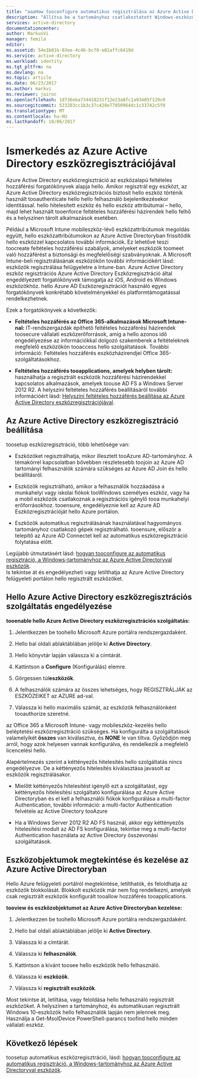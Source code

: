 ```yaml
---
title: "aaaHow tooconfigure automatikus regisztrálása az Azure Active Directoryval Windows tartományhoz csatlakozó eszközök |} Microsoft Docs"
description: "Állítsa be a tartományhoz csatlakoztatott Windows-eszközök tooregister automatikusan és értesítések nélkül történik az Azure Active Directoryban."
services: active-directory
documentationcenter: 
author: MarkusVi
manager: femila
editor: 
ms.assetid: 54e1b01b-03ee-4c46-bcf0-e01affc0419d
ms.service: active-directory
ms.workload: identity
ms.tgt_pltfrm: na
ms.devlang: na
ms.topic: article
ms.date: 06/23/2017
ms.author: markvi
ms.reviewer: jairoc
ms.openlocfilehash: 1d736eba734418231f12e23a8fc1a93405f129c0
ms.sourcegitcommit: 523283cc1b3c37c428e77850964dc1c33742c5f0
ms.translationtype: MT
ms.contentlocale: hu-HU
ms.lasthandoff: 10/06/2017
---
```

# <a name="get-started-with-azure-active-directory-device-registration"></a>Ismerkedés az Azure Active Directory eszközregisztrációjával

Azure Active Directory eszközregisztráció az eszközalapú feltételes hozzáférési forgatókönyvek alapja hello. Amikor regisztrál egy eszközt, az Azure Active Directory eszközregisztrációs biztosít hello eszköz történik használt tooauthenticate hello hello felhasználó bejelentkezésekor identitással. hello hitelesített eszköz és hello eszköz attribútumai – hello, majd lehet használt tooenforce feltételes hozzáférési házirendek hello felhő és a helyszínen tárolt alkalmazások esetében.

Például a Microsoft Intune mobileszköz-lévő eszközattribútumok megoldás együtt, hello eszközattribútumokon az Azure Active Directoryban frissítődik hello eszközzel kapcsolatos további információk. Ez lehetővé teszi toocreate feltételes hozzáférési szabályok, amelyeket eszközök toomeet való hozzáférést a biztonsági és megfelelőségi szabványoknak. A Microsoft Intune-beli regisztrálásának eszközökön további információkért lásd: eszközök regisztrálása felügyeletre a Intune-ban.
Azure Active Directory eszköz regisztrációs Azure Active Directory Eszközregisztráció által engedélyezett forgatókönyvek támogatja az iOS, Android és Windows eszközökhöz. hello Azure AD Eszközregisztrációt használó egyes forgatókönyvek konkrétabb követelményekkel és platformtámogatással rendelkezhetnek. 

Ezek a forgatókönyvek a következők:

- **Feltételes hozzáférés az Office 365-alkalmazások Microsoft Intune-nal:** IT-rendszergazdák építhető feltételes hozzáférési házirendek toosecure vállalati eszközerőforrások, amíg a hello azonos idő engedélyezése az információkkal dolgozó szakemberek a feltételeknek megfelelő eszközökön tooaccess hello szolgáltatások. További információ: Feltételes hozzáférés eszközházirendjei Office 365-szolgáltatásokhoz.

- **Feltételes hozzáférés tooapplications, amelyek helyben tárolt:** használhatja a regisztrált eszközök hozzáférési házirendekkel kapcsolatos alkalmazások, amelyek toouse AD FS a Windows Server 2012 R2. A helyszíni feltételes hozzáférés beállításáról további információért lásd: [Helyszíni feltételes hozzáférés beállítása az Azure Active Directory eszközregisztrációjával](active-directory-device-registration-on-premises-setup.md).

## <a name="setting-up-azure-active-directory-device-registration"></a>Az Azure Active Directory eszközregisztráció beállítása

toosetup eszközregisztráció, több lehetősége van:

- Eszközöket regisztrálhatja, mikor illesztett tooAzure AD-tartományhoz. A témakörrel kapcsolatban bővebben részletesebb toojoin az Azure AD tartományi felhasználók számára szükséges az Azure AD Join és hello beállításról.

- Eszközök regisztrálható, amikor a felhasználók hozzáadása a munkahelyi vagy iskolai fiókok tooWindows személyes eszköz, vagy ha a mobil eszközök csatlakoznak a regisztrációs igénylő tooa munkahelyi erőforrásokhoz. tooensure, engedélyeznie kell az Azure AD Eszközregisztrációját hello Azure portálon. 

- Eszközök automatikus regisztrálásának használatával hagyományos tartományhoz csatlakozó gépek regisztrálható. tooensure, először a telepítő az Azure AD Connectet kell az automatikus eszközregisztráció folytatása előtt.

Legújabb útmutatásért lásd: [hogyan tooconfigure az automatikus regisztráció, a Windows-tartományhoz az Azure Active Directoryval eszközök](active-directory-conditional-access-automatic-device-registration-setup.md).  
Is tekintse át és engedélyezheti vagy letilthatja az Azure Active Directory felügyeleti portálon hello regisztrált eszközöket.

## <a name="enable-hello-azure-active-directory-device-registration-service"></a>Hello Azure Active Directory eszközregisztrációs szolgáltatás engedélyezése

**tooenable hello Azure Active Directory eszközregisztrációs szolgáltatás:**

1.  Jelentkezzen be toohello Microsoft Azure portálra rendszergazdaként.

2.  Hello bal oldali ablaktáblában jelölje ki **Active Directory**.

3.  Hello könyvtár lapján válassza ki a címtárát.

4.  Kattintson a **Configure** (Konfigurálás) elemre.

5.  Görgessen túl**eszközök**.

6.  A felhasználók számára az összes lehetséges, hogy REGISZTRÁLJÁK az ESZKÖZEIKET az AZURE ad-val.

7.  Válassza ki hello maximális számát, az eszközök felhasználónként tooauthorize szeretné.

az Office 365 a Microsoft Intune- vagy mobileszköz-kezelés hello beléptetési eszközregisztráció szükséges. Ha konfigurálta a szolgáltatások valamelyikét **összes** van kiválasztva, és **NONE** le van tiltva. Győződjön meg arról, hogy azok helyesen vannak konfigurálva, és rendelkezik a megfelelő licencelési hello.

Alapértelmezés szerint a kéttényezős hitelesítés hello szolgáltatás nincs engedélyezve. De a kéttényezős hitelesítés kiválasztása javasolt az eszközök regisztrálásakor.

- Mielőtt kéttényezős hitelesítést igénylő ezt a szolgáltatást, egy kéttényezős hitelesítési szolgáltató konfigurálása az Azure Active Directoryban és el kell a felhasználói fiókok konfigurálása a multi-factor Authentication, további információ: a multi-factor Authentication felvétele az Active Directory tooAzure

- Ha a Windows Server 2012 R2 AD FS használ, akkor egy kéttényezős hitelesítési modult az AD FS konfigurálása, tekintse meg a multi-factor Authentication használata az Active Directory összevonási szolgáltatások.

## <a name="view-and-manage-device-objects-in-azure-active-directory"></a>Eszközobjektumok megtekintése és kezelése az Azure Active Directoryban

Hello Azure felügyeleti portálról megtekintése, letilthatók, és feloldhatja az eszközök blokkolását. Blokkolt eszközök már nem fog rendelkezni, amelyek csak regisztrált eszközök konfigurált tooallow hozzáférés tooapplications.

**tooview és eszközobjektumot az Azure Active Directoryban kezelése:**
 
1.  Jelentkezzen be toohello Microsoft Azure portálra rendszergazdaként.

2.  Hello bal oldali ablaktáblában jelölje ki **Active Directory**.

3.  Válassza ki a címtárát.

4.  Válassza ki **felhasználók**. 

5.  Kattintson a kívánt toosee hello eszközök hello felhasználó.

6.  Válassza ki **eszközök**.

7.  Válassza ki **regisztrált eszközök**.

Most tekintse át, letiltása, vagy feloldása hello felhasználó regisztrált eszközöket.
A helyszínen a tartományhoz, és automatikusan regisztrált Windows 10-eszközök hello felhasználók lapján nem jelennek meg. Használja a Get-MsolDevice PowerShell-parancs toofind hello minden vállalati eszköz. 


## <a name="next-steps"></a>Következő lépések

toosetup automatikus eszközregisztráció, lásd: [hogyan tooconfigure az automatikus regisztráció, a Windows-tartományhoz az Azure Active Directoryval eszközök](active-directory-conditional-access-automatic-device-registration-setup.md).


